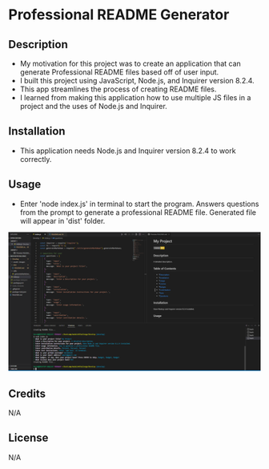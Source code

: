 # Professional README Generator

## Description
- My motivation for this project was to create an application that can generate Professional README files based off of user input.
- I built this project using JavaScript, Node.js, and Inquirer version 8.2.4.
- This app streamlines the process of creating README files.
- I learned from making this application how to use multiple JS files in a project and the uses of Node.js and Inquirer.

## Installation
- This application needs Node.js and Inquirer version 8.2.4 to work correctly.
## Usage
- Enter 'node index.js' in terminal to start the program. Answers questions from the prompt to generate a professional README file. Generated file will appear in 'dist' folder.

![Screenshot](./Develop/assets/images/screenshot.png)

## Credits
N/A

## License
N/A
